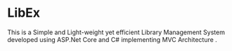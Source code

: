 # LibEx

This is a Simple and Light-weight yet efficient Library Management System developed using ASP.Net Core and C# implementing MVC Architecture .

